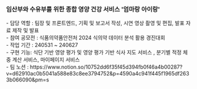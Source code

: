 <h3>임산부와 수유부를 위한 종합 영양 건강 서비스 '엄마랑 아이랑'</h3>
- 담당 역할 : 팀장 및 프론트엔드, 기획 및 보고서 작성, 시연 영상 촬영 및 편집, 발표 자료 제작 및 발표 <br/>
- 참여 공모전 : 식품의약품안전처 2024 식의약 데이터 분석 활용 경진대회 <br/>
- 작업 기간 : 240531 ~ 240627 <br/>
- 구현 기능: 식단 기반 영양 평가 및 영양 평가 기반 식사 지도 서비스 , 분기별 적정 체중 계산 서비스, 마이페이지 서비스 <br/>
- 팀 노션 : https://www.notion.so/10752dd6f35f45d394fb0f46a4b00287?v=d62910ac0b5041a588e83c8ee3794752&p=4590a4c941f445f1965df2633b066090&pm=s

